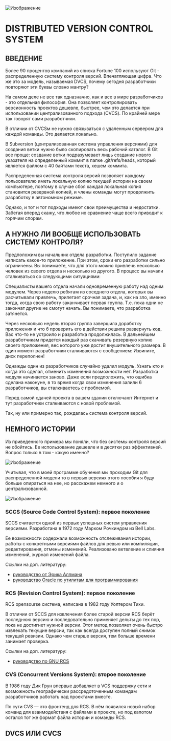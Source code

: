 ![Изображение](https://cdn.dribbble.com/users/36400/screenshots/4037272/attachments/925197/git-monster-wallpaper.png "git-monster")


# DISTRIBUTED VERSION CONTROL SYSTEM

## ВВЕДЕНИЕ

Более 90 процентов компаний из списка Fortune 100 используют Git - распределенную систему контроля версий. Впечатляющая цифра. Что же это за модель, называемая DVCS, почему сегодня разработчики повторяют эти буквы словно мантру? 

На самом деле не все так одназначно, как и все в мире разработчиков - это отдельная философия. Она позволяет контролировать версионность проектов дешевле, быстрее, чем это делается при использовании централизованного подхода (CVCS). По крайней мере так говорят сами разработчики. 

В отличии от CVCSм не нужно связываться с удаленным сервером для каждой команды. Это делается локально.

В Subversion (централизованная система управления версиями) для создания ветки нужно было скопировать весь рабочий каталог. В Git все проще: создание ветки подразумевает лишь создание нового указателя на определенный коммит в папке .git/refs/heads, который является файлом с 40 байтами текста, хешем коммита.

Распределенная система контроля версий позволяет каждому пользователю иметь локальную копию текущей истории на своем компьютере, поэтому в случае сбоя каждая локальная копия становится резервной копией, и члены команды могут продолжить разработку в автономном режиме.

Однако, и тот и тот подходы имеют свои преимущества и недостатки. Забегая вперед скажу, что любое их сравнение чаще всего приводит к горячим спорам.

## А НУЖНО ЛИ ВООБЩЕ ИСПОЛЬЗОВАТЬ СИСТЕМУ КОНТРОЛЯ?

Предположим вы начальник отдела разработки. Поступило задание написать какое-то приложение. При этом, сроки его разработки сильно ограничены. Вы понимаете, что для этого можно привлечь несколько человек из своего отдела и несколько из другого. В процесс вы начали сталкиваться со следующими ситуациями:

Специалисты вашего отдела начали одновременную работу над одним модулем. Через неделю ребятам из соседнего отдела, которых вы расчитывали привлечь, прилетает срочная задача, и, как на зло, именно тогда, когда свою работу заканчивает первая группа. Т.е. пока одни не закончат другие не смогут начать. Вы понимаете, что разработка затянется. 

Через несколько недель вторая группа завершила доработку приложения и что б проверить его в действии решила развернуть код. Вас что-то не устроило и разработка продолжилась. В дальнейшем разработчикам придется каждый раз скачивать резервную копию своего приложения, вес которого уже достиг внушительного размера. В один момент разработчики сталкиваются с сообщением: Извините, диск переполнен!

Однажды один из разработчиков случайно удалил модуль. Узнать кто и когда это сделал, отменить изменения возможности нет. Разработка модуля начинается заново. Даже если предположить, что ошибка сделана наконуне, в то время когда свои изменения залили 6 разработчиков, вы сталкиваетесь с проблемой.

Перед самой сдачей проекта в вашем здании отключают Интернет и тут разработчики сталкиваются с новой проблемой. 

Так, ну или примерно так, рождалась система контроля версий.

## НЕМНОГО ИСТОРИИ

Из приведенного примера мы поняли, что без системы контроля версий не обойтись. Ее использование дешевле и в десятки раз эффективней. Вопрос только в том - какую именно?

![Изображение](../MyGitGuideBook/img/1.jpg "dis")

Учитывая, что в моей программе обучения мы проходим Git для распределенной модели то в первых версиях этого пособия я буду больше опираться на нее, но расскажем немного и о централизованной.

![Изображение](../MyGitGuideBook/img/history.png "history")

### SCCS (Source Code Control System): первое поколение

SCCS считается одной из первых успешных систем управления версиями. Разработана в 1972 году Марком Рочкиндом из Bell Labs. 

Ее возможности содержали возможность отслеживания истории, работы с конкретными версиями файлов для ревью или компиляции, 
редактирования, отмены изменений. Реализовано ветвление и слияния изменений, журнал изменений файла.

Ссылки на доп. литературу: 
* [руководство от Эрика Аллмана](http://sccs.sourceforge.net/man/sccs.me.html)
* [руководство Oracle по утилитам для программирования](https://docs.oracle.com/cd/E19504-01/802-5880/6i9k05dhp/index.html) 

### RCS (Revision Control System): первое поколение

RCS opensourse система, написана в 1982 году Уолтером Тихи.

В отличии от SCCS для извлечения более старой версии RCS берёт последнюю версию и последовательно применяет дельты до тех пор, пока не достигнет нужной версии. Этот метод позволяет очень быстро извлекать текущие версии, так как всегда доступен полный снимок текущей ревизии. Однако чем старше версия, тем больше времени занимает проверка.

Ссылки на доп. литературу: 
* [руководство по GNU RCS](https://www.gnu.org/software/rcs/manual/rcs.html)

### CVS (Concurrent Versions System): второе поколение

В 1986 году Дик Грун впервые добавляет в VCS поддержку сети и возможность географически рассредоточенным командам разработчиков работать над проектами вместе.

По сути CVS — это фронтенд для RCS. В нём появился новый набор команд для взаимодействия с файлами в проекте, но под капотом остался тот же формат файла истории  и команды RCS. 

## DVCS ИЛИ CVCS

